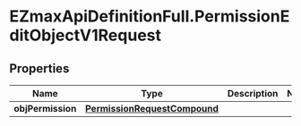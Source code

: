 # EZmaxApiDefinitionFull.PermissionEditObjectV1Request

## Properties

Name | Type | Description | Notes
------------ | ------------- | ------------- | -------------
**objPermission** | [**PermissionRequestCompound**](PermissionRequestCompound.md) |  | 


